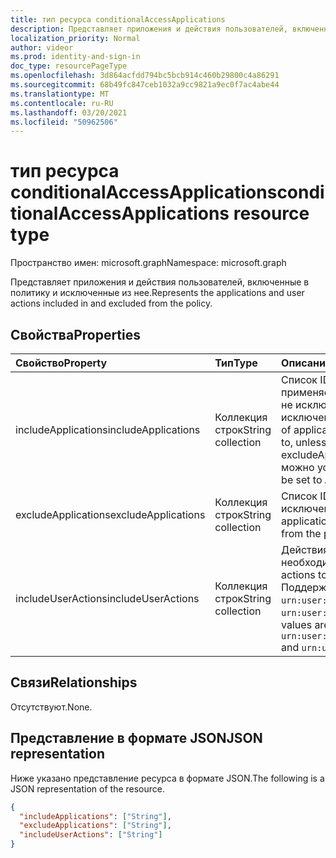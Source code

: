 ```yaml
---
title: тип ресурса conditionalAccessApplications
description: Представляет приложения и действия пользователей, включенные и исключенные из области политики.
localization_priority: Normal
author: videor
ms.prod: identity-and-sign-in
doc_type: resourcePageType
ms.openlocfilehash: 3d864acfdd794bc5bcb914c460b29800c4a86291
ms.sourcegitcommit: 68b49fc847ceb1032a9cc9821a9ec0f7ac4abe44
ms.translationtype: MT
ms.contentlocale: ru-RU
ms.lasthandoff: 03/20/2021
ms.locfileid: "50962506"
---
```

# <a name="conditionalaccessapplications-resource-type"></a><span data-ttu-id="d6149-103">тип ресурса conditionalAccessApplications</span><span class="sxs-lookup"><span data-stu-id="d6149-103">conditionalAccessApplications resource type</span></span>

<span data-ttu-id="d6149-104">Пространство имен: microsoft.graph</span><span class="sxs-lookup"><span data-stu-id="d6149-104">Namespace: microsoft.graph</span></span>

<span data-ttu-id="d6149-105">Представляет приложения и действия пользователей, включенные в политику и исключенные из нее.</span><span class="sxs-lookup"><span data-stu-id="d6149-105">Represents the applications and user actions included in and excluded from the policy.</span></span>

## <a name="properties"></a><span data-ttu-id="d6149-106">Свойства</span><span class="sxs-lookup"><span data-stu-id="d6149-106">Properties</span></span>

| <span data-ttu-id="d6149-107">Свойство</span><span class="sxs-lookup"><span data-stu-id="d6149-107">Property</span></span>     | <span data-ttu-id="d6149-108">Тип</span><span class="sxs-lookup"><span data-stu-id="d6149-108">Type</span></span>        | <span data-ttu-id="d6149-109">Описание</span><span class="sxs-lookup"><span data-stu-id="d6149-109">Description</span></span> |
|:-------------|:------------|:------------|
| <span data-ttu-id="d6149-110">includeApplications</span><span class="sxs-lookup"><span data-stu-id="d6149-110">includeApplications</span></span> | <span data-ttu-id="d6149-111">Коллекция строк</span><span class="sxs-lookup"><span data-stu-id="d6149-111">String collection</span></span> | <span data-ttu-id="d6149-112">Список ID приложений, к который применяется политика, если явно не исключено (в исключенииApplications).</span><span class="sxs-lookup"><span data-stu-id="d6149-112">The list of application IDs the policy applies to, unless explicitly excluded (in excludeApplications).</span></span> <span data-ttu-id="d6149-113">Также можно установить `All` .</span><span class="sxs-lookup"><span data-stu-id="d6149-113">Can also be set to `All`.</span></span> |
| <span data-ttu-id="d6149-114">excludeApplications</span><span class="sxs-lookup"><span data-stu-id="d6149-114">excludeApplications</span></span> | <span data-ttu-id="d6149-115">Коллекция строк</span><span class="sxs-lookup"><span data-stu-id="d6149-115">String collection</span></span> | <span data-ttu-id="d6149-116">Список ID приложений явно исключен из политики.</span><span class="sxs-lookup"><span data-stu-id="d6149-116">The list of application IDs explicitly excluded from the policy.</span></span> |
| <span data-ttu-id="d6149-117">includeUserActions</span><span class="sxs-lookup"><span data-stu-id="d6149-117">includeUserActions</span></span> | <span data-ttu-id="d6149-118">Коллекция строк</span><span class="sxs-lookup"><span data-stu-id="d6149-118">String collection</span></span> | <span data-ttu-id="d6149-119">Действия пользователя, которые необходимо включить.</span><span class="sxs-lookup"><span data-stu-id="d6149-119">User actions to include.</span></span> <span data-ttu-id="d6149-120">Поддерживаемые значения `urn:user:registersecurityinfo` и `urn:user:registerdevice`</span><span class="sxs-lookup"><span data-stu-id="d6149-120">Supported values are `urn:user:registersecurityinfo` and `urn:user:registerdevice`</span></span> |

## <a name="relationships"></a><span data-ttu-id="d6149-121">Связи</span><span class="sxs-lookup"><span data-stu-id="d6149-121">Relationships</span></span>

<span data-ttu-id="d6149-122">Отсутствуют.</span><span class="sxs-lookup"><span data-stu-id="d6149-122">None.</span></span>

## <a name="json-representation"></a><span data-ttu-id="d6149-123">Представление в формате JSON</span><span class="sxs-lookup"><span data-stu-id="d6149-123">JSON representation</span></span>

<span data-ttu-id="d6149-124">Ниже указано представление ресурса в формате JSON.</span><span class="sxs-lookup"><span data-stu-id="d6149-124">The following is a JSON representation of the resource.</span></span>

<!-- {
  "blockType": "resource",
  "optionalProperties": [
    "includeApplications",
    "excludeApplications",
    "includeUserActions"
  ],
  "@odata.type": "microsoft.graph.conditionalAccessApplications"
}-->

```json
{
  "includeApplications": ["String"],
  "excludeApplications": ["String"],
  "includeUserActions": ["String"]
}
```

<!-- uuid: 16cd6b66-4b1a-43a1-adaf-3a886856ed98
2019-02-04 14:57:30 UTC -->
<!-- {
  "type": "#page.annotation",
  "description": "conditionalAccessApplications resource",
  "keywords": "",
  "section": "documentation",
  "tocPath": ""
}-->

